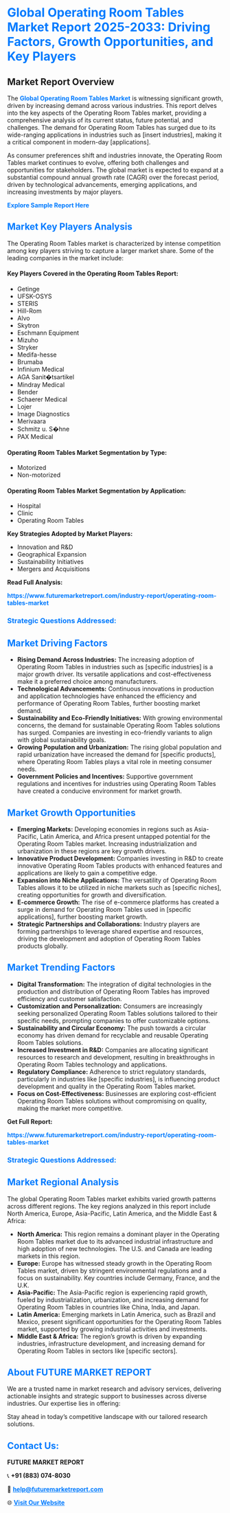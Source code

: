 <h1 style="color: #007BFF;">Global Operating Room Tables Market Report 2025-2033: Driving Factors, Growth Opportunities, and Key Players</h1>

<section id="overview">
<h2>Market Report Overview</h2>
<p>The <a href="https://www.futuremarketreport.com/industry-report/operating-room-tables-market" style="color: #007BFF; text-decoration: none;"><strong>Global Operating Room Tables Market</strong></a> is witnessing significant growth, driven by increasing demand across various industries. This report delves into the key aspects of the Operating Room Tables market, providing a comprehensive analysis of its current status, future potential, and challenges. The demand for Operating Room Tables has surged due to its wide-ranging applications in industries such as [insert industries], making it a critical component in modern-day [applications].</p>
<p>As consumer preferences shift and industries innovate, the Operating Room Tables market continues to evolve, offering both challenges and opportunities for stakeholders. The global market is expected to expand at a substantial compound annual growth rate (CAGR) over the forecast period, driven by technological advancements, emerging applications, and increasing investments by major players.</p>
</section>

<section id="overview">
<p><a href="https://www.futuremarketreport.com/request-sample/reportId=121905" style="color: #007BFF; text-decoration: none;"><strong>Explore Sample Report Here</strong></a></p>
</section>

<section id="key-players">
<h2 style="color: #007BFF;">Market Key Players Analysis</h2>
<p>The Operating Room Tables market is characterized by intense competition among key players striving to capture a larger market share. Some of the leading companies in the market include:</p>
<h4>Key Players Covered in the Operating Room Tables Report:</h4>
<ul><li>Getinge</li><li>UFSK-OSYS</li><li>STERIS</li><li>Hill-Rom</li><li>Alvo</li><li>Skytron</li><li>Eschmann Equipment</li><li>Mizuho</li><li>Stryker</li><li>Medifa-hesse</li><li>Brumaba</li><li>Infinium Medical</li><li>AGA Sanit�tsartikel</li><li>Mindray Medical</li><li>Bender</li><li>Schaerer Medical</li><li>Lojer</li><li>Image Diagnostics</li><li>Merivaara</li><li>Schmitz u. S�hne</li><li>PAX Medical</li></ul>
<h4>Operating Room Tables Market Segmentation by Type:</h4>
<ul><li>Motorized</li><li>Non-motorized</li></ul>

<h4>Operating Room Tables Market Segmentation by Application:</h4>
<ul><li>Hospital</li><li>Clinic</li><li>Operating Room Tables</li></ul>
<p><strong>Key Strategies Adopted by Market Players:</strong></p>
<ul>
<li>Innovation and R&D</li>
<li>Geographical Expansion</li>
<li>Sustainability Initiatives</li>
<li>Mergers and Acquisitions</li>
</ul>
</section>

<section>
<p><strong>Read Full Analysis: </strong></p><a href="https://www.futuremarketreport.com/industry-report/operating-room-tables-market" style="color: #007BFF; text-decoration: none;"><strong>https://www.futuremarketreport.com/industry-report/operating-room-tables-market</strong></a>
<h3 style="color: #007BFF;">Strategic Questions Addressed:</h3>
</section>

<section id="driving-factors">
<h2 style="color: #007BFF;">Market Driving Factors</h2>
<ul>
<li><strong>Rising Demand Across Industries:</strong> The increasing adoption of Operating Room Tables in industries such as [specific industries] is a major growth driver. Its versatile applications and cost-effectiveness make it a preferred choice among manufacturers.</li>
<li><strong>Technological Advancements:</strong> Continuous innovations in production and application technologies have enhanced the efficiency and performance of Operating Room Tables, further boosting market demand.</li>
<li><strong>Sustainability and Eco-Friendly Initiatives:</strong> With growing environmental concerns, the demand for sustainable Operating Room Tables solutions has surged. Companies are investing in eco-friendly variants to align with global sustainability goals.</li>
<li><strong>Growing Population and Urbanization:</strong> The rising global population and rapid urbanization have increased the demand for [specific products], where Operating Room Tables plays a vital role in meeting consumer needs.</li>
<li><strong>Government Policies and Incentives:</strong> Supportive government regulations and incentives for industries using Operating Room Tables have created a conducive environment for market growth.</li>
</ul>
</section>

<section id="growth-opportunities">
<h2 style="color: #007BFF;">Market Growth Opportunities</h2>
<ul>
<li><strong>Emerging Markets:</strong> Developing economies in regions such as Asia-Pacific, Latin America, and Africa present untapped potential for the Operating Room Tables market. Increasing industrialization and urbanization in these regions are key growth drivers.</li>
<li><strong>Innovative Product Development:</strong> Companies investing in R&D to create innovative Operating Room Tables products with enhanced features and applications are likely to gain a competitive edge.</li>
<li><strong>Expansion into Niche Applications:</strong> The versatility of Operating Room Tables allows it to be utilized in niche markets such as [specific niches], creating opportunities for growth and diversification.</li>
<li><strong>E-commerce Growth:</strong> The rise of e-commerce platforms has created a surge in demand for Operating Room Tables used in [specific applications], further boosting market growth.</li>
<li><strong>Strategic Partnerships and Collaborations:</strong> Industry players are forming partnerships to leverage shared expertise and resources, driving the development and adoption of Operating Room Tables products globally.</li>
</ul>
</section>

<section id="trending-factors">
<h2 style="color: #007BFF;">Market Trending Factors</h2>
<ul>
<li><strong>Digital Transformation:</strong> The integration of digital technologies in the production and distribution of Operating Room Tables has improved efficiency and customer satisfaction.</li>
<li><strong>Customization and Personalization:</strong> Consumers are increasingly seeking personalized Operating Room Tables solutions tailored to their specific needs, prompting companies to offer customizable options.</li>
<li><strong>Sustainability and Circular Economy:</strong> The push towards a circular economy has driven demand for recyclable and reusable Operating Room Tables solutions.</li>
<li><strong>Increased Investment in R&D:</strong> Companies are allocating significant resources to research and development, resulting in breakthroughs in Operating Room Tables technology and applications.</li>
<li><strong>Regulatory Compliance:</strong> Adherence to strict regulatory standards, particularly in industries like [specific industries], is influencing product development and quality in the Operating Room Tables market.</li>
<li><strong>Focus on Cost-Effectiveness:</strong> Businesses are exploring cost-efficient Operating Room Tables solutions without compromising on quality, making the market more competitive.</li>
</ul>
</section>

<section>
<p><strong>Get Full Report: </strong></p><a href="https://www.futuremarketreport.com/industry-report/operating-room-tables-market" style="color: #007BFF; text-decoration: none;"><strong>https://www.futuremarketreport.com/industry-report/operating-room-tables-market</strong></a>
<h3 style="color: #007BFF;">Strategic Questions Addressed:</h3>
</section>


<section id="regional-analysis">
<h2 style="color: #007BFF;">Market Regional Analysis</h2>
<p>The global Operating Room Tables market exhibits varied growth patterns across different regions. The key regions analyzed in this report include North America, Europe, Asia-Pacific, Latin America, and the Middle East & Africa:</p>
<ul>
<li><strong>North America:</strong> This region remains a dominant player in the Operating Room Tables market due to its advanced industrial infrastructure and high adoption of new technologies. The U.S. and Canada are leading markets in this region.</li>
<li><strong>Europe:</strong> Europe has witnessed steady growth in the Operating Room Tables market, driven by stringent environmental regulations and a focus on sustainability. Key countries include Germany, France, and the U.K.</li>
<li><strong>Asia-Pacific:</strong> The Asia-Pacific region is experiencing rapid growth, fueled by industrialization, urbanization, and increasing demand for Operating Room Tables in countries like China, India, and Japan.</li>
<li><strong>Latin America:</strong> Emerging markets in Latin America, such as Brazil and Mexico, present significant opportunities for the Operating Room Tables market, supported by growing industrial activities and investments.</li>
<li><strong>Middle East & Africa:</strong> The region’s growth is driven by expanding industries, infrastructure development, and increasing demand for Operating Room Tables in sectors like [specific sectors].</li>
</ul>
</section>

<footer>
<h2 style="color: #007BFF;">About FUTURE MARKET REPORT</h2>
<p>We are a trusted name in market research and advisory services, delivering actionable insights and strategic support to businesses across diverse industries. Our expertise lies in offering:</p>

<p>Stay ahead in today’s competitive landscape with our tailored research solutions.</p>

<h2 style="color: #007BFF;">Contact Us:</h2>
<p><strong>FUTURE MARKET REPORT</strong></p>
<p>📞 <strong>+91 (883) 074-8030</strong></p>
<p>📧 <strong><a href="mailto:help@futuremarketreport.com" style="color: #007BFF;">help@futuremarketreport.com</a></strong></p>
<p>🌐 <strong><a href="https://www.futuremarketreport.com/" style="color: #007BFF;">Visit Our Website</a></strong></p>
</footer>